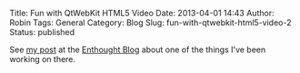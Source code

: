 Title: Fun with QtWebKit HTML5 Video
Date: 2013-04-01 14:43
Author: Robin
Tags: General
Category: Blog
Slug: fun-with-qtwebkit-html5-video-2
Status: published

See [my
post](http://blog.enthought.com/open-source/fun-with-qtwebkit-html5-video/)
at the [Enthought Blog](http://blog.enthought.com/) about one of the
things I've been working on there.

